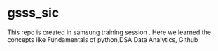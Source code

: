 # gsss_sic
This repo is created in samsung training session . Here we learned the concepts like Fundamentals of python,DSA Data Analytics, Github
